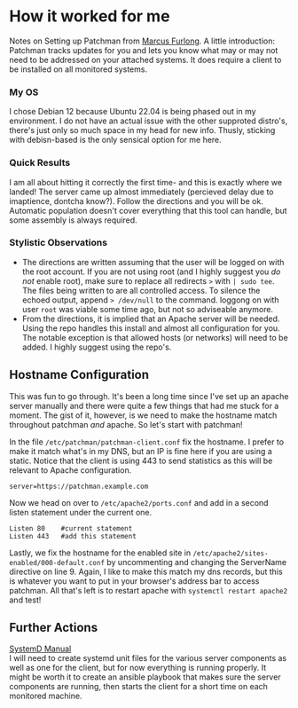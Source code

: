 # How it worked for me
Notes on Setting up Patchman from [Marcus Furlong](https://github.com/furlongm/patchman). A little introduction: Patchman tracks updates for you and lets you know what may or may not need to be addressed on your attached systems. It does require a client to be installed on all monitored systems.

### My OS
I chose Debian 12 because Ubuntu 22.04 is being phased out in my environment. I do not have an actual issue with the other supproted distro's, there's just only so much space in my head for new info. Thusly, sticking with debisn-based is the only sensical option for me here.

### Quick Results
I am all about hitting it correctly the first time- and this is exactly where we landed! The server came up almost immediately (percieved delay due to imaptience, dontcha know?). Follow the directions and you will be ok. Automatic population doesn't cover everything that this tool can handle, but some assembly is always required.

### Stylistic Observations
- The directions are written assuming that the user will be logged on with the root account. If you are not using root (and I highly suggest you *do not* enable root), make sure to replace all redirects `>` with `| sudo tee`. The files being written to are all controlled access. To silence the echoed output, append `> /dev/null` to the command. loggong on with user `root` was viable some time ago, but not so adviseable anymore.
- From the directions, it is implied that an Apache server will be needed. Using the repo handles this install and almost all configuration for you. The notable exception is that allowed hosts (or networks) will need to be added. I highly suggest using the repo's.

## Hostname Configuration
This was fun to go through. It's been a long time since I've set up an apache server manually and there were quite a few things that had me stuck for a moment. The gist of it, however, is we need to make the hostname match throughout patchman *and* apache. So let's start with patchman!

In the file `/etc/patchman/patchman-client.conf` fix the hostname. I prefer to make it match what's in my DNS, but an IP is fine here if you are using a static. Notice that the client is using 443 to send statistics as this will be relevant to Apache configuration.
```
server=https://patchman.example.com
```
Now we head on over to `/etc/apache2/ports.conf` and add in a second listen statement under the current one.
```
Listen 80    #current statement
Listen 443   #add this statement
```
Lastly, we fix the hostname for the enabled site in `/etc/apache2/sites-enabled/000-default.conf` by uncommenting and changing the ServerName directive on line 9. Again, I like to make this match my dns records, but this is whatever you want to put in your browser's address bar to access patchman.
All that's left is to restart apache with `systemctl restart apache2` and test!

## Further Actions
[SystemD Manual](https://www.freedesktop.org/software/systemd/man/latest/systemd.unit.html)  
I will need to create systemd unit files for the various server components as well as one for the client, but for now everything is running properly. It might be worth it to create an ansible playbook that makes sure the server components are running, then starts the client for a short time on each monitored machine.
